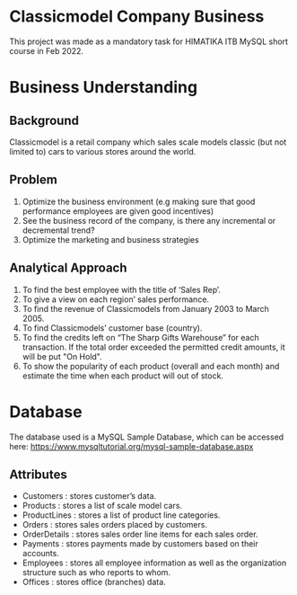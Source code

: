 # Classicmodel Company Business
This project was made as a mandatory task for HIMATIKA ITB MySQL short course in Feb 2022.

# Business Understanding
## Background
Classicmodel is a retail company which sales scale models classic (but not limited to) cars to various stores 
around the world.

## Problem
1. Optimize the business environment (e.g making sure that good performance employees are given good incentives)
2. See the business record of the company, is there any incremental or decremental trend?
3. Optimize the marketing and business strategies

## Analytical Approach
1. To find the best employee with the title of ‘Sales Rep’.
2. To give a view on each region’ sales performance. 
3. To find the revenue of Classicmodels from January 2003 to March 2005.
4. To find Classicmodels’ customer base (country).
5. To find the credits left on “The Sharp Gifts Warehouse” for each transaction. If the total order exceeded the permitted credit amounts, it will be put "On Hold".
6. To show the popularity of each product (overall and each month) and estimate the time when each product will out of stock.

# Database
The database used is a MySQL Sample Database, which can be accessed here: https://www.mysqltutorial.org/mysql-sample-database.aspx

## Attributes
* Customers : stores customer’s data. 
* Products : stores a list of scale model cars. 
* ProductLines : stores a list of product line categories. 
* Orders : stores sales orders placed by customers. 
* OrderDetails : stores sales order line items for each sales order. 
* Payments : stores payments made by customers based on their accounts. 
* Employees : stores all employee information as well as the organization structure such as who reports to whom. 
* Offices : stores office (branches) data. 
